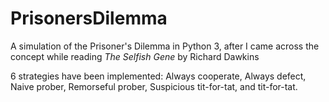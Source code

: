 # PrisonersDilemma
A simulation of the Prisoner's Dilemma in Python 3, after I came across the concept while reading *The Selfish Gene* by Richard Dawkins


6 strategies have been implemented: Always cooperate, Always defect, Naive prober, Remorseful prober, Suspicious tit-for-tat, and tit-for-tat. 
